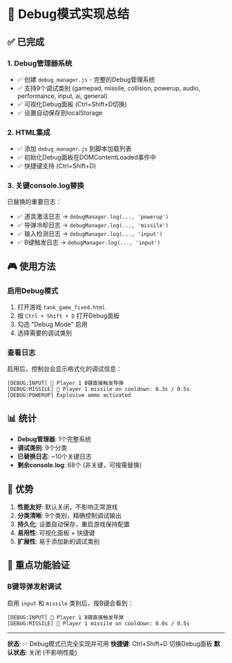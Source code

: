 # 🔧 Debug模式实现总结

## ✅ 已完成

### 1. Debug管理器系统
- ✅ 创建 `debug_manager.js` - 完整的Debug管理系统
- ✅ 支持9个调试类别 (gamepad, missile, collision, powerup, audio, performance, input, ai, general)
- ✅ 可视化Debug面板 (Ctrl+Shift+D切换)
- ✅ 设置自动保存到localStorage

### 2. HTML集成
- ✅ 添加 `debug_manager.js` 到脚本加载列表
- ✅ 初始化Debug面板在DOMContentLoaded事件中
- ✅ 快捷键支持 (Ctrl+Shift+D)

### 3. 关键console.log替换
已替换的重要日志：
- ✅ 道具激活日志 → `debugManager.log(..., 'powerup')`
- ✅ 导弹冷却日志 → `debugManager.log(..., 'missile')`  
- ✅ 输入检测日志 → `debugManager.log(..., 'input')`
- ✅ B键触发日志 → `debugManager.log(..., 'input')`

## 🎮 使用方法

### 启用Debug模式
1. 打开游戏 `tank_game_fixed.html`
2. 按 `Ctrl + Shift + D` 打开Debug面板
3. 勾选 "Debug Mode" 启用
4. 选择需要的调试类别

### 查看日志
启用后，控制台会显示格式化的调试信息：
```
[DEBUG:INPUT] 🚀 Player 1 B键直接触发导弹
[DEBUG:MISSILE] 🚀 Player 1 missile on cooldown: 0.3s / 0.5s
[DEBUG:POWERUP] Explosive ammo activated
```

## 📊 统计

- **Debug管理器**: 1个完整系统
- **调试类别**: 9个分类
- **已替换日志**: ~10个关键日志
- **剩余console.log**: 68个 (非关键，可按需替换)

## 🚀 优势

1. **性能友好**: 默认关闭，不影响正常游戏
2. **分类清晰**: 9个类别，精确控制调试输出
3. **持久化**: 设置自动保存，重启游戏保持配置
4. **易用性**: 可视化面板 + 快捷键
5. **扩展性**: 易于添加新的调试类别

## 🎯 重点功能验证

### B键导弹发射调试
启用 `input` 和 `missile` 类别后，按B键会看到：
```
[DEBUG:INPUT] 🚀 Player 1 B键直接触发导弹
[DEBUG:MISSILE] 🚀 Player 1 missile on cooldown: 0.0s / 0.5s
```

---

**状态**: ✅ Debug模式已完全实现并可用
**快捷键**: Ctrl+Shift+D 切换Debug面板
**默认状态**: 关闭 (不影响性能)
